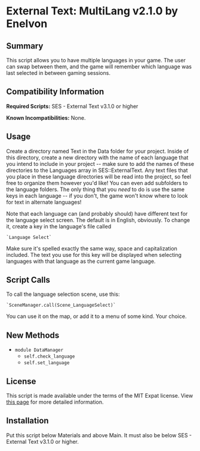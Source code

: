 External Text: MultiLang v2.1.0 by Enelvon
=============================================================================

Summary
-----------------------------------------------------------------------------
This script allows you to have multiple languages in your game. The user
can swap between them, and the game will remember which language was last
selected in between gaming sessions.

Compatibility Information
-----------------------------------------------------------------------------
**Required Scripts:**
SES - External Text v3.1.0 or higher

**Known Incompatibilities:**
None.

Usage
-----------------------------------------------------------------------------
Create a directory named Text in the Data folder for your project. Inside of
this directory, create a new directory with the name of each language that you
intend to include in your project -- make sure to add the names of these
directories to the Languages array in SES::ExternalText. Any text files that
you place in these language directories will be read into the project, so feel
free to organize them however you'd like! You can even add subfolders to the
language folders. The only thing that you *need* to do is use the same keys
in each language -- if you don't, the game won't know where to look for text
in alternate languages!

Note that each language can (and probably should) have different text for
the language select screen. The default is in English, obviously. To change
it, create a key in the language's file called 

    `Language Select`

Make sure it's spelled exactly the same way, space and capitalization
included. The text you use for this key will be displayed when selecting
languages with that language as the current game language.

Script Calls
-----------------------------------------------------------------------------
To call the language selection scene, use this:

    `SceneManager.call(Scene_LanguageSelect)`

You can use it on the map, or add it to a menu of some kind. Your choice.

New Methods
-----------------------------------------------------------------------------
* `module DataManager`
    - `self.check_language`
    - `self.set_language`

License
-----------------------------------------------------------------------------
This script is made available under the terms of the MIT Expat license.
View [this page](http://sesvxace.wordpress.com/license/) for more detailed
information.

Installation
-----------------------------------------------------------------------------
Put this script below Materials and above Main. It must also be below
SES - External Text v3.1.0 or higher.
